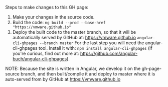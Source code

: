 Steps to make changes to this GH page:
1. Make your changes in the source code.
2. Build the code: `ng build --prod --base-href "https://vmware.github.io"`
3. Deploy the built code to the master branch, so that it will be automatically served by GitHub at: https://vmware.github.io
`angular-cli-ghpages --branch master`
For the last step you will need the angular-cli-ghpages tool.
Install it with: `npm install angular-cli-ghpages` (if you're curious, find out more at: https://github.com/angular-buch/angular-cli-ghpages).

NOTE: Because the site is written in Angular, we develop it on the gh-page-source branch, and then built/compile it and deploy to master where it is auto-served from by GitHub at https://vmware.github.io  
    